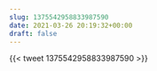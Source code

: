 ```yaml
---
slug: 1375542958833987590
date: 2021-03-26 20:19:32+00:00
draft: false
---
```


{{< tweet 1375542958833987590 >}}
